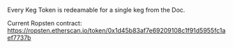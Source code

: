 Every Keg Token is redeamable for a single keg from the Doc.

Current Ropsten contract: https://ropsten.etherscan.io/token/0x1d45b83af7e69209108c1f91d5955fc1aef7737b
